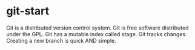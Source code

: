 # git-start
Git is a distributed version control system.
Git is free software distributed under the GPL.
Git has a mutable index called stage.
Git tracks changes.
Creating a new branch is quick AND simple.

